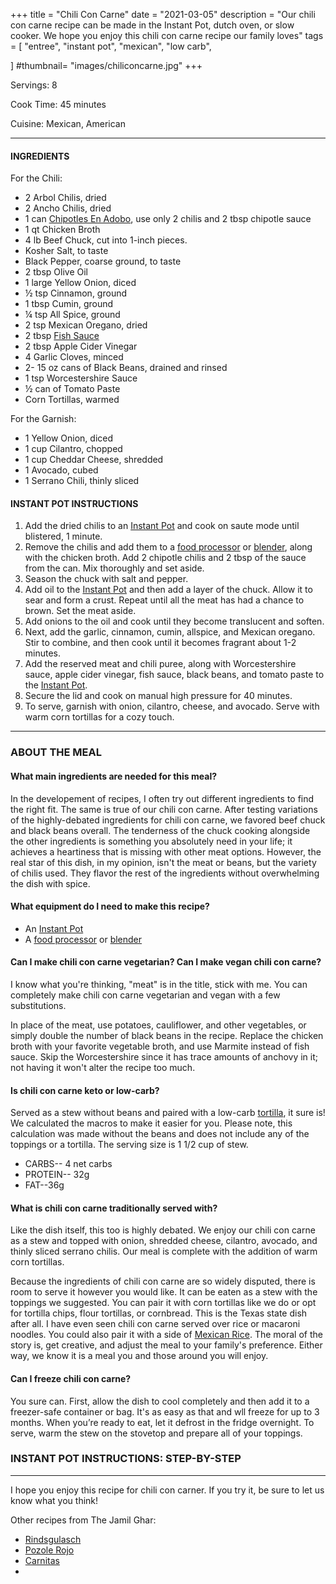 +++
title = "Chili Con Carne"
date = "2021-03-05"
description = "Our chili con carne recipe can be made in the Instant Pot, dutch oven, or slow cooker. We hope you enjoy this chili con carne recipe our family loves"
tags = [
    "entree",
    "instant pot",
    "mexican",
    "low carb",
   
]
#thumbnail= "images/chiliconcarne.jpg"
+++

Servings: 8 <!--more-->

Cook Time: 45 minutes

Cuisine: Mexican, American

---- 

#### INGREDIENTS 

For the Chili: 

* 2 Arbol Chilis, dried 
* 2 Ancho Chilis, dried
* 1 can [Chipotles En Adobo](https://amzn.to/3f0lZoT), use only 2 chilis and 2 tbsp chipotle sauce 
* 1 qt Chicken Broth  
* 4 lb Beef Chuck, cut into 1-inch pieces. 
* Kosher Salt, to taste 
* Black Pepper, coarse ground, to taste
* 2 tbsp Olive Oil 
* 1 large Yellow Onion, diced 
* ½ tsp Cinnamon, ground 
* 1 tbsp Cumin, ground
* ¼ tsp All Spice, ground 
* 2 tsp Mexican Oregano, dried 
* 2 tbsp [Fish Sauce](https://amzn.to/3jMYZdj) 
* 2 tbsp Apple Cider Vinegar 
* 4 Garlic Cloves, minced 
* 2- 15 oz cans of Black Beans, drained and rinsed 
* 1 tsp Worcestershire Sauce 
* ½ can of Tomato Paste
* Corn Tortillas, warmed 

For the Garnish: 

* 1 Yellow Onion, diced
* 1 cup Cilantro, chopped
* 1 cup Cheddar Cheese, shredded 
* 1 Avocado, cubed 
* 1 Serrano Chili, thinly sliced
  
#### INSTANT POT INSTRUCTIONS 

1. Add the dried chilis to an [Instant Pot](https://amzn.to/3qfNYCZ) and cook on saute mode until blistered, 1 minute.  
2. Remove the chilis and add them to a [food processor](https://amzn.to/3bUKS2q) or [blender](https://amzn.to/3H5anfT), along with the chicken broth. Add 2 chipotle chilis and 2 tbsp of the sauce from the can. Mix thoroughly and set aside.
3. Season the chuck with salt and pepper. 
4. Add oil to the [Instant Pot](https://amzn.to/3qfNYCZ) and then add a layer of the chuck. Allow it to sear and form a crust. Repeat until all the meat has had a chance to brown. Set the meat aside. 
5. Add onions to the oil and cook until they become translucent and soften.
6. Next, add the garlic, cinnamon, cumin, allspice, and Mexican oregano. Stir to combine, and then cook until it becomes fragrant about 1-2 minutes.  
7. Add the reserved meat and chili puree, along with Worcestershire sauce, apple cider vinegar, fish sauce, black beans, and tomato paste to the [Instant Pot](https://amzn.to/3qfNYCZ). 
8. Secure the lid and cook on manual high pressure for 40 minutes. 
9. To serve, garnish with onion, cilantro, cheese, and avocado. Serve with warm corn tortillas for a cozy touch. 

---- 

### ABOUT THE MEAL 

#### What main ingredients are needed for this meal?

In the developement of recipes, I often try out different ingredients to find the right fit. The same is true of our chili con carne. After testing variations of the highly-debated ingredients for chili con carne, we favored beef chuck and black beans overall. The tenderness of the chuck cooking alongside the other ingredients is something you absolutely need in your life; it achieves a heartiness that is missing with other meat options. However, the real star of this dish, in my opinion, isn't the meat or beans, but the variety of chilis used. They flavor the rest of the ingredients without overwhelming the dish with spice.

#### What equipment do I need to make this recipe?

* An [Instant Pot](https://amzn.to/3qfNYCZ)
* A [food processor](https://amzn.to/3bUKS2q) or [blender](https://amzn.to/3H5anfT)

#### Can I make chili con carne vegetarian? Can I make vegan chili con carne?

I know what you're thinking, "meat" is in the title, stick with me. You can completely make chili con carne vegetarian and vegan with a few substitutions. 

In place of the meat, use potatoes, cauliflower, and other vegetables, or simply double the number of black beans in the recipe. Replace the chicken broth with your favorite vegetable broth, and use Marmite instead of fish sauce. Skip the Worcestershire since it has trace amounts of anchovy in it; not having it won't alter the recipe too much.  

#### Is chili con carne keto or low-carb?

Served as a stew without beans and paired with a low-carb [tortilla](https://amzn.to/3ePAoDU), it sure is! We calculated the macros to make it easier for you. Please note, this calculation was made without the beans and does not include any of the toppings or a tortilla. The serving size is 1 1/2 cup of stew. 

* CARBS-- 4 net carbs
* PROTEIN-- 32g 
* FAT--36g

#### What is chili con carne traditionally served with? 

Like the dish itself, this too is highly debated. We enjoy our chili con carne as a stew and topped with onion, shredded cheese, cilantro, avocado, and thinly sliced serrano chilis. Our meal is complete with the addition of warm corn tortillas. 

Because the ingredients of chili con carne are so widely disputed, there is room to serve it however you would like. It can be eaten as a stew with the toppings we suggested. You can pair it with corn tortillas like we do or opt for tortilla chips, flour tortillas, or cornbread. This is the Texas state dish after all. I have even seen chili con carne served over rice or macaroni noodles. You could also pair it with a side of [Mexican Rice](https://www.jamilghar.com/recipe/mexican_rice/). The moral of the story is, get creative, and adjust the meal to your family's preference. Either way, we know it is a meal you and those around you will enjoy.  

#### Can I freeze chili con carne?

You sure can. First, allow the dish to cool completely and then add it to a freezer-safe container or bag. It's as easy as that and wll freeze for up to 3 months. When you’re ready to eat, let it defrost in the fridge overnight. To serve, warm the stew on the stovetop and prepare all of your toppings. 


### INSTANT POT INSTRUCTIONS: STEP-BY-STEP 

----

I hope you enjoy this recipe for chili con carner. If you try it, be sure to let us know what you think!

Other recipes from The Jamil Ghar:

* [Rindsgulasch](https://www.jamilghar.com/recipe/rindsgulasch/) 
* [Pozole Rojo](https://www.jamilghar.com/recipe/pasole/)
* [Carnitas](https://www.jamilghar.com/recipe/carnitas/)
* 
